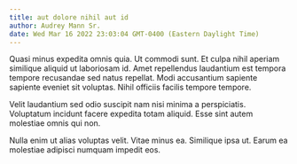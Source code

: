 ```yaml
---
title: aut dolore nihil aut id
author: Audrey Mann Sr.
date: Wed Mar 16 2022 23:03:04 GMT-0400 (Eastern Daylight Time)
---
```

Quasi minus expedita omnis quia. Ut commodi sunt. Et culpa nihil aperiam similique aliquid ut laboriosam id. Amet repellendus laudantium est tempora tempore recusandae sed natus repellat. Modi accusantium sapiente sapiente eveniet sit voluptas. Nihil officiis facilis tempore tempore.

 Velit laudantium sed odio suscipit nam nisi minima a perspiciatis. Voluptatum incidunt facere expedita totam aliquid. Esse sint autem molestiae omnis qui non.

 Nulla enim ut alias voluptas velit. Vitae minus ea. Similique ipsa ut. Earum ea molestiae adipisci numquam impedit eos.